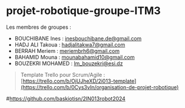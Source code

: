  # projet-robotique-groupe-ITM3

 Les membres de groupes : 
 
 * BOUCHIBANE Ines : inesbouchibane.de@gmail.com
 * HADJ ALI Takoua : hadjalitakwa7@gmail.com
 * BERRAH Meriem    : meriembrh6@gmail.com
 * BAHAMID Mouna   : mounabahamid10@gmail.com
 * BOUZEKRI MOHAMED : lm_bouzekri@esi.dz

   
 > Template Trello pour Scrum/Agile : [https://trello.com/b/OjUJheXD/2i013-template](https://trello.com/b/0Cys3vIn/organisation-de-projet-robotique)




#https://github.com/baskiotisn/2IN013robot2024
